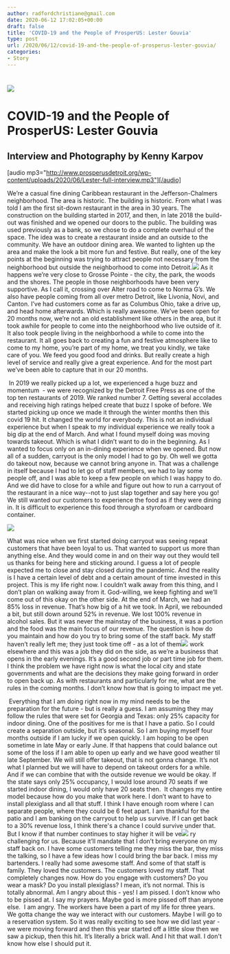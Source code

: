 ```yaml
---
author: radfordchristiane@gmail.com
date: 2020-06-12 17:02:05+00:00
draft: false
title: 'COVID-19 and the People of ProsperUS: Lester Gouvia'
type: post
url: /2020/06/12/covid-19-and-the-people-of-prosperus-lester-gouvia/
categories:
- Story
---
```


# ![](http://www.prosperusdetroit.org/wp-content/uploads/2020/06/KAR19741_InPixio-300x200.jpg)





# COVID-19 and the People of ProsperUS: Lester Gouvia




## Interview and Photography by Kenny Karpov


[audio mp3="http://www.prosperusdetroit.org/wp-content/uploads/2020/06/Lester-full-interview.mp3"][/audio]



We’re a casual fine dining Caribbean restaurant in the Jefferson-Chalmers neighborhood. The area is historic. The building is historic. From what I was told I am the first sit-down restaurant in the area in 30 years. The construction on the building started in 2017, and then, in late 2018 the build-out was finished and we opened our doors to the public. The building was used previously as a bank, so we chose to do a complete overhaul of the space. The idea was to create a restaurant inside and an outside to the community. We have an outdoor dining area. We wanted to lighten up the area and make the look a bit more fun and festive. But really, one of the key points at the beginning was trying to attract people not necessary from the neighborhood but outside the neighborhood to come into Detroit.![](http://www.prosperusdetroit.org/wp-content/uploads/2020/06/KAR16391_InPixio-300x200.jpg)
As it happens we’re very close to Grosse Pointe - the city, the park, the woods and the shores. The people in those neighborhoods have been very supportive. As I call it, crossing over Alter road to come to Norma G’s. We also have people coming from all over metro Detroit, like Livonia, Novi, and Canton. I’ve had customers come as far as Columbus Ohio, take a drive up, and head home afterwards. Which is really awesome. We’ve been open for 20 months now, we’re not an old establishment like others in the area, but it took awhile for people to come into the neighborhood who live outside of it. It also took people living in the neighborhood a while to come into the restaurant. It all goes back to creating a fun and festive atmosphere like to come to my home, you’re part of my home, we treat you kindly, we take care of you. We feed you good food and drinks. But really create a high level of service and really give a great experience. And for the most part we’ve been able to capture that in our 20 months.



 In 2019 we really picked up a lot, we experienced a huge buzz and momentum  - we were recognized by the Detroit Free Press as one of the top ten restaurants of 2019. We ranked number 7. Getting several accolades and receiving high ratings helped create that buzz I spoke of before. We started picking up once we made it through the winter months then this covid 19 hit. It changed the world for everybody. This is not an individual experience but when I speak to my individual experience we really took a big dip at the end of March. And what I found myself doing was moving towards takeout. Which is what I didn’t want to do in the beginning. As I wanted to focus only on an in-dining experience when we opened. But now all of a sudden, carryout is the only model I had to go by. Oh well we gotta do takeout now, because we cannot bring anyone in. That was a challenge in itself because I had to let go of staff members, we had to lay some people off, and I was able to keep a few people on which I was happy to do. And we did have to close for a while and figure out how to run a carryout of the restaurant in a nice way--not to just slap together and say here you go! We still wanted our customers to experience the food as if they were dining in. It is difficult to experience this food through a styrofoam or cardboard container. 

![](http://www.prosperusdetroit.org/wp-content/uploads/2020/06/KAR17251_InPixio-300x200.jpg)


What was nice when we first started doing carryout was seeing repeat customers that have been loyal to us. That wanted to support us more than anything else. And they would come in and on their way out they would tell us thanks for being here and sticking around. I guess a lot of people expected me to close and stay closed during the pandemic. And the reality is I have a certain level of debt and a certain amount of time invested in this project. This is my life right now. I couldn’t walk away from this thing, and I don’t plan on walking away from it. God-willing, we keep fighting and we’ll come out of this okay on the other side. At the end of March, we had an 85% loss in revenue. That’s how big of a hit we took. In April, we rebounded a bit, but still down around 52% in revenue. We lost 100% revenue in alcohol sales. But it was never the mainstay of the business, it was a portion and the food was the main focus of our revenue. The question is how do you maintain and how do you try to bring some of the staff back. My staff haven’t really left me; they just took time off - as a lot of them![](http://www.prosperusdetroit.org/wp-content/uploads/2020/06/KAR19701_InPixio-300x200.jpg)
work elsewhere and this was a job they did on the side, as we’re a business that opens in the early evenings. It’s a good second job or part time job for them. I think the problem we have right now is what the local city and state governments and what are the decisions they make going forward in order to open back up. As with restaurants and particularly for me, what are the rules in the coming months. I don’t know how that is going to impact me yet.



 Everything that I am doing right now in my mind needs to be the preparation for the future - but is really a guess. I am assuming they may follow the rules that were set for Georgia and Texas: only 25% capacity for indoor dining. One of the positives for me is that I have a patio. So I could create a separation outside, but it’s seasonal. So I am buying myself four months outside if I am lucky if we open quickly. I am hoping to be open sometime in late May or early June. If that happens that could balance out some of the loss if I am able to open up early and we have good weather til late September. We will still offer takeout, that is not gonna change. It’s not what I planned but we will have to depend on takeout orders for a while. And if we can combine that with the outside revenue we would be okay. If the state says only 25% occupancy, I would lose around 70 seats if we started indoor dining, I would only have 20 seats then.  It changes my entire model because how do you make that work here. I don’t want to have to install plexiglass and all that stuff. I think I have enough room where I can separate people, where they could be 6 feet apart. I am thankful for the patio and I am banking on the carryout to help us survive. If I can get back to a 30% revenue loss, I think there's a chance I could survive under that. But I know if that number continues to stay higher it will be ve![](http://www.prosperusdetroit.org/wp-content/uploads/2020/06/KAR15931_InPixio-300x200.jpg)
ry challenging for us. Because it’ll mandate that I don’t bring everyone on my staff back on. I have some customers telling me they miss the bar, they miss the talking, so I have a few ideas how I could bring the bar back. I miss my bartenders. I really had some awesome staff. And some of that staff is family. They loved the customers. The customers loved my staff. That completely changes now. How do you engage with customers? Do you wear a mask? Do you install plexiglass? I mean, it’s not normal. This is totally abnormal. Am I angry about this - yes! I am pissed. I don’t know who to be pissed at. I say my prayers. Maybe god is more pissed off than anyone else.  I am angry. The workers have been a part of my life for three years. We gotta change the way we interact with our customers. Maybe I will go to a reservation system. So it was really exciting to see how we did last year - we were moving forward and then this year started off a little slow then we saw a pickup, then this hit. It’s literally a brick wall. And I hit that wall. I don't know how else I should put it.

